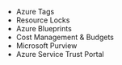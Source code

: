 - Azure Tags
- Resource Locks
- Azure Blueprints
- Cost Management & Budgets
- Microsoft Purview
- Azure Service Trust Portal